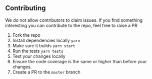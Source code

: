 ## Contributing

We do not allow contributors to claim issues. If you find something interesting you can contribute to the repo, feel free to raise a PR

1. Fork the repo
2. Install dependencies locally `yarn`
1. Make sure it builds `yarn start`
1. Run the tests `yarn tests`
1. Test your changes locally
1. Ensure the code coverage is the same or higher than before your changes.
1. Create a PR to the `master` branch

